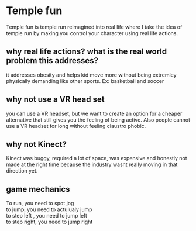 # Temple fun 

Temple fun is temple run reimagined into real life where I take the idea of temple run by making you control your character using real life actions. 

## why real life actions? what is the real world problem this addresses?
 it addresses obesity and helps kid move more without being extremley physically demanding like other sports. Ex: basketball and soccer


## why not use a VR head set
you can use a VR headset, but we want to create an option for a cheaper alternative that still gives you the feeling of being active. Also people cannot use a VR headset for long without feeling claustro phobic.


## why not Kinect?
Kinect was buggy, required a lot of space, was expensive and honestly not made at the right time because the industry wasnt really moving in that direction yet. 

## game mechanics 
To run, you need to spot jog  
to jump, you need to actulualy jump  
to step left , you need to jump left  
to step right, you need to jump right  


